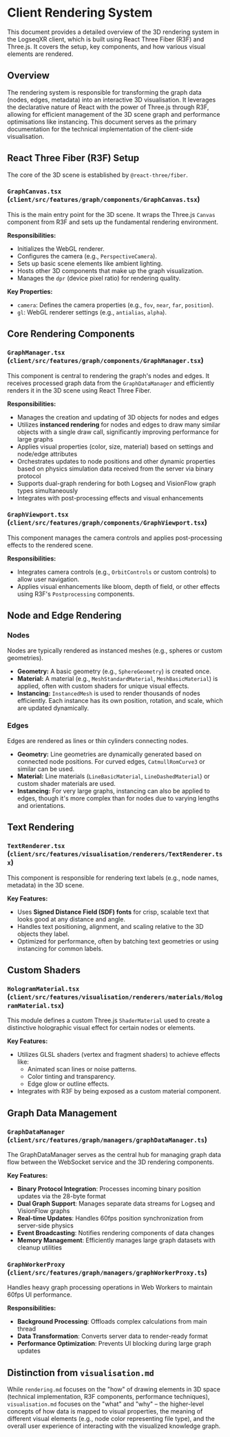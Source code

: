 # Client Rendering System

This document provides a detailed overview of the 3D rendering system in the LogseqXR client, which is built using React Three Fiber (R3F) and Three.js. It covers the setup, key components, and how various visual elements are rendered.

## Overview

The rendering system is responsible for transforming the graph data (nodes, edges, metadata) into an interactive 3D visualisation. It leverages the declarative nature of React with the power of Three.js through R3F, allowing for efficient management of the 3D scene graph and performance optimisations like instancing. This document serves as the primary documentation for the technical implementation of the client-side visualisation.

## React Three Fiber (R3F) Setup

The core of the 3D scene is established by `@react-three/fiber`.

### `GraphCanvas.tsx` (`client/src/features/graph/components/GraphCanvas.tsx`)

This is the main entry point for the 3D scene. It wraps the Three.js `Canvas` component from R3F and sets up the fundamental rendering environment.

**Responsibilities:**
-   Initializes the WebGL renderer.
-   Configures the camera (e.g., `PerspectiveCamera`).
-   Sets up basic scene elements like ambient lighting.
-   Hosts other 3D components that make up the graph visualization.
-   Manages the `dpr` (device pixel ratio) for rendering quality.

**Key Properties:**
-   `camera`: Defines the camera properties (e.g., `fov`, `near`, `far`, `position`).
-   `gl`: WebGL renderer settings (e.g., `antialias`, `alpha`).

## Core Rendering Components

### `GraphManager.tsx` (`client/src/features/graph/components/GraphManager.tsx`)

This component is central to rendering the graph's nodes and edges. It receives processed graph data from the `GraphDataManager` and efficiently renders it in the 3D scene using React Three Fiber.

**Responsibilities:**
-   Manages the creation and updating of 3D objects for nodes and edges
-   Utilizes **instanced rendering** for nodes and edges to draw many similar objects with a single draw call, significantly improving performance for large graphs
-   Applies visual properties (color, size, material) based on settings and node/edge attributes
-   Orchestrates updates to node positions and other dynamic properties based on physics simulation data received from the server via binary protocol
-   Supports dual-graph rendering for both Logseq and VisionFlow graph types simultaneously
-   Integrates with post-processing effects and visual enhancements

### `GraphViewport.tsx` (`client/src/features/graph/components/GraphViewport.tsx`)

This component manages the camera controls and applies post-processing effects to the rendered scene.

**Responsibilities:**
-   Integrates camera controls (e.g., `OrbitControls` or custom controls) to allow user navigation.
-   Applies visual enhancements like bloom, depth of field, or other effects using R3F's `Postprocessing` components.

## Node and Edge Rendering

### Nodes

Nodes are typically rendered as instanced meshes (e.g., spheres or custom geometries).

-   **Geometry:** A basic geometry (e.g., `SphereGeometry`) is created once.
-   **Material:** A material (e.g., `MeshStandardMaterial`, `MeshBasicMaterial`) is applied, often with custom shaders for unique visual effects.
-   **Instancing:** `InstancedMesh` is used to render thousands of nodes efficiently. Each instance has its own position, rotation, and scale, which are updated dynamically.

### Edges

Edges are rendered as lines or thin cylinders connecting nodes.

-   **Geometry:** Line geometries are dynamically generated based on connected node positions. For curved edges, `CatmullRomCurve3` or similar can be used.
-   **Material:** Line materials (`LineBasicMaterial`, `LineDashedMaterial`) or custom shader materials are used.
-   **Instancing:** For very large graphs, instancing can also be applied to edges, though it's more complex than for nodes due to varying lengths and orientations.

## Text Rendering

### `TextRenderer.tsx` (`client/src/features/visualisation/renderers/TextRenderer.tsx`)

This component is responsible for rendering text labels (e.g., node names, metadata) in the 3D scene.

**Key Features:**
-   Uses **Signed Distance Field (SDF) fonts** for crisp, scalable text that looks good at any distance and angle.
-   Handles text positioning, alignment, and scaling relative to the 3D objects they label.
-   Optimized for performance, often by batching text geometries or using instancing for common labels.

## Custom Shaders

### `HologramMaterial.tsx` (`client/src/features/visualisation/renderers/materials/HologramMaterial.tsx`)

This module defines a custom Three.js `ShaderMaterial` used to create a distinctive holographic visual effect for certain nodes or elements.

**Key Features:**
-   Utilizes GLSL shaders (vertex and fragment shaders) to achieve effects like:
    -   Animated scan lines or noise patterns.
    -   Color tinting and transparency.
    -   Edge glow or outline effects.
-   Integrates with R3F by being exposed as a custom material component.

## Graph Data Management

### `GraphDataManager` (`client/src/features/graph/managers/graphDataManager.ts`)

The GraphDataManager serves as the central hub for managing graph data flow between the WebSocket service and the 3D rendering components.

**Key Features:**
- **Binary Protocol Integration**: Processes incoming binary position updates via the 28-byte format
- **Dual Graph Support**: Manages separate data streams for Logseq and VisionFlow graphs
- **Real-time Updates**: Handles 60fps position synchronization from server-side physics
- **Event Broadcasting**: Notifies rendering components of data changes
- **Memory Management**: Efficiently manages large graph datasets with cleanup utilities

### `GraphWorkerProxy` (`client/src/features/graph/managers/graphWorkerProxy.ts`)

Handles heavy graph processing operations in Web Workers to maintain 60fps UI performance.

**Responsibilities:**
- **Background Processing**: Offloads complex calculations from main thread
- **Data Transformation**: Converts server data to render-ready format
- **Performance Optimization**: Prevents UI blocking during large graph updates

## Distinction from `visualisation.md`

While `rendering.md` focuses on the "how" of drawing elements in 3D space (technical implementation, R3F components, performance techniques), `visualisation.md` focuses on the "what" and "why" – the higher-level concepts of how data is mapped to visual properties, the meaning of different visual elements (e.g., node color representing file type), and the overall user experience of interacting with the visualized knowledge graph.